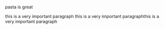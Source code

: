 pasta is great

this is a very important paragraph this is a very important paragraphthis is a very important paragraph
